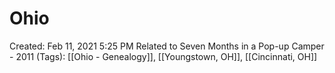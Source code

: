 # Ohio

Created: Feb 11, 2021 5:25 PM
Related to Seven Months in a Pop-up Camper - 2011 (Tags): [[Ohio - Genealogy]], [[Youngstown, OH]], [[Cincinnati, OH]]